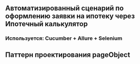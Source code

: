 ## Автоматизированный сценарий по оформлению заявки на ипотеку через Ипотечный калькулятор


### Используется: Cucumber + Allure + Selenium
## Паттерн проектирования pageObject
